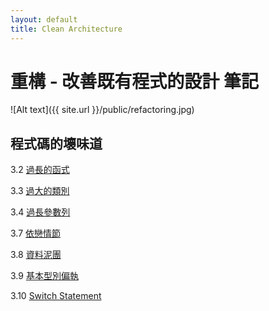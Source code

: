 ```yaml
---
layout: default
title: Clean Architecture
---
```

# 重構 - 改善既有程式的設計 筆記

![Alt text]({{ site.url }}/public/refactoring.jpg)

## 程式碼的壞味道

3.2 [過長的函式](/2020/04/09/large-method/)

3.3 [過大的類別](/2020/04/10/large-class/)

3.4 [過長參數列](/2020/04/10/long-parameter-list/)

3.7 [依戀情節](/2020/04/10/feature-envy/)

3.8 [資料泥團](/2020/04/10/data-clumps/)

3.9 [基本型別偏執](/2020/04/10/primitive-obsession/)

3.10 [Switch Statement](/2020/04/11/switch-statement/)

